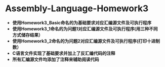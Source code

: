 # Assembly-Language-Homework3
* **使用Homework3_Basic命名的为基础要求对应汇编源文件及可执行程序**
* **使用Homework3_1命名的为问题1对应汇编源文件及可执行程序(用三种不同方式储存结果）**
* **使用Homework3_2命名的为问题2对应汇编源文件及可执行程序(打印十进制数）**
* **C语言文件实现了基础要求并加上了反汇编代码的注释**
* **所有汇编源文件均添加了注释来辅助阅读代码**